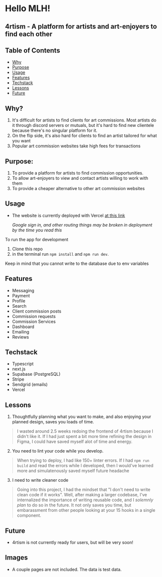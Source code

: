 # Hello MLH!
## 4rtism - A platform for artists and art-enjoyers to find each other

## Table of Contents
- [Why](#why)
- [Purpose](#purpose)
- [Usage](#usage)
- [Features](#features)
- [Techstack](#techstack)
- [Lessons](#lessons)
- [Future](#future)

## Why?
1. It's difficult for artists to find clients for art commissions. Most artists do it through discord servers or mutuals, but it's hard to find new clientele because there's no singular platform for it.
2. On the flip side, it's also hard for clients to find an artist tailored for what you want
3. Popular art commission websites take high fees for transactions
## Purpose:
1. To provide a platform for artists to find commission opportunities.
2. To allow art-enjoyers to view and contact artists willing to work with them
3. To provide a cheaper alternative to other art commission websites
## Usage
- The website is currently deployed with Vercel [at this link](https://art-commission-cdcaev0fq-aggamundus-projects.vercel.app)

  *Google sign in, and other routing things may be broken in deployment by the time you read this*
  
To run the app for development  
1. Clone this repo
2. in the terminal run `npm install` and `npm run dev`.

Keep in mind that you cannot write to the database due to env variables
## Features
- Messaging
- Payment
- Profile
- Search
- Client commission posts
- Commission requests
- Commission Services
- Dashboard
- Emailing
- Reviews

## Techstack
- Typescript
- next.js
- Supabase (PostgreSQL)
- Stripe
- Sendgrid (emails)
- Vercel

## Lessons
1. Thoughtfully planning what you want to make, and also enjoying your planned design, saves you loads of time.
  > I wasted around 2.5 weeks redoing the frontend of 4rtism because I didn't like it. If I had just spent a bit more time refining the design in Figma, I could have saved myself alot of time and energy.
2. You need to lint your code while you develop.
  > When trying to deploy, I had like 150+ linter errors. If I had `npm run build` and read the errors while I developed, then I would've learned more and simulatenously saved myself future headache
3. I need to write cleaner code
  > Going into this project, I had the mindset that "I don't need to write clean code if it works". Well, after making a larger codebase, I've internalized the importance of writing reusable code, and I *solemnly plan* to do so in the future. It not only saves you time, but embarassment from other people looking at your 15 hooks in a single component.

## Future
- 4rtism is not currently ready for users, but will be very soon!

## Images
- A couple pages are not included. The data is test data.

